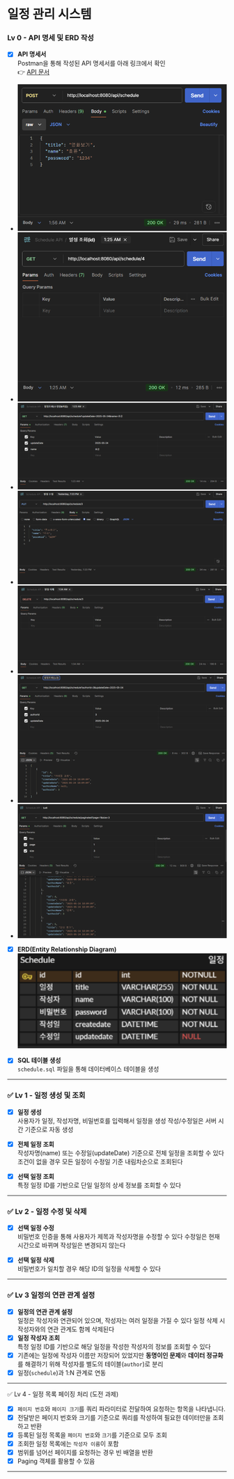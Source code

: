 # 일정 관리 시스템

### Lv 0 - API 명세 및 ERD 작성
- [x] **API 명세서**  
  Postman을 통해 작성된 API 명세서를 아래 링크에서 확인  
  👉 [API 문서](https://hyoeunchoi.postman.co/workspace/My-Workspace~35bd902f-2bad-4464-815d-e599dd0a7640/collection/45173639-f47b444a-c27a-419b-93dc-4e04b46fee69?action=share&creator=45173639)

- ![img](./images/img_1.png)
- ![img](./images/img_2.png)
- ![img](./images/img_3.png)
- ![img](./images/img_4.png)
- ![img](./images/img_5.png)
- ![img](./images/img_6.png)
- ![img](./images/img_7.png)

- [x] **ERD(Entity Relationship Diagram)**  
  ![ERD](./images/img.png)

- [x] **SQL 테이블 생성**  
  `schedule.sql` 파일을 통해 데이터베이스 테이블을 생성

---
### ✅ Lv 1 - 일정 생성 및 조회
- [x] **일정 생성**  
  사용자가 일정, 작성자명, 비밀번호를 입력해서 일정을 생성
  작성/수정일은 서버 시간 기준으로 자동 생성

- [x] **전체 일정 조회**  
  작성자명(name) 또는 수정일(updateDate) 기준으로 전체 일정을 조회할 수 있다
  조건이 없을 경우 모든 일정이 수정일 기준 내림차순으로 조회된다

- [x] **선택 일정 조회**  
  특정 일정 ID를 기반으로 단일 일정의 상세 정보를 조회할 수 있다

---

### ✅ Lv 2 - 일정 수정 및 삭제
- [x] **선택 일정 수정**  
  비밀번호 인증을 통해 사용자가 제목과 작성자명을 수정할 수 있다
  수정일은 현재 시간으로 바뀌며 작성일은 변경되지 않는다

- [x] **선택 일정 삭제**  
  비밀번호가 일치할 경우 해당 ID의 일정을 삭제할 수 있다

---

### ✅ Lv 3  일정의 연관 관계 설정
- [x] **일정의 연관 관계 설정**  
  일정은 작성자와 연관되어 있으며, 작성자는 여러 일정을 가질 수 있다
  일정 삭제 시 작성자와의 연관 관계도 함께 삭제된다
- [x] **일정 작성자 조회**  
  특정 일정 ID를 기반으로 해당 일정을 작성한 작성자의 정보를 조회할 수 있다
- [x] 기존에는 일정에 작성자 이름만 저장되어 있었지만 **동명이인 문제**와 **데이터 정규화**를 해결하기 위해 작성자를 별도의 테이블(`author`)로 분리
- [x] 일정(`schedule`)과 1:N 관계로 연동

---
✅ Lv 4 - 일정 목록 페이징 처리 (도전 과제)
- [x]  `페이지 번호`와 `페이지 크기`를 쿼리 파라미터로 전달하여 요청하는 항목을 나타냅니다.
- [x]  전달받은 페이지 번호와 크기를 기준으로 쿼리를 작성하여 필요한 데이터만을 조회하고 반환
- [x]  등록된 일정 목록을 `페이지 번호`와 `크기`를 기준으로 모두 조회
- [x]  조회한 일정 목록에는 `작성자 이름`이 포함
- [x]  범위를 넘어선 페이지를 요청하는 경우 빈 배열을 반환
- [x]  Paging 객체를 활용할 수 있음

---

